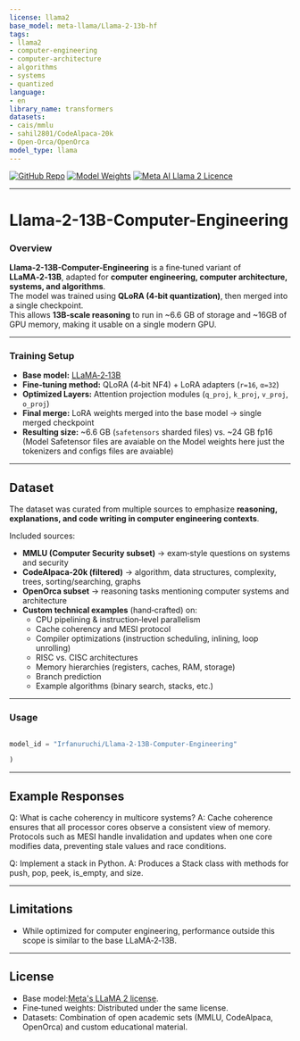 ```yaml
---
license: llama2
base_model: meta-llama/Llama-2-13b-hf
tags:
- llama2
- computer-engineering
- computer-architecture
- algorithms
- systems
- quantized
language:
- en
library_name: transformers
datasets:
- cais/mmlu
- sahil2801/CodeAlpaca-20k
- Open-Orca/OpenOrca
model_type: llama
---
```


[![GitHub Repo](https://img.shields.io/badge/GitHub-Repo-181717?style=for-the-badge&logo=github)](https://github.com/IrfanUruchi/Llama-2-13B-Computer-Engineering-)
[![Model Weights](https://img.shields.io/badge/🤗-Model_Weights-FFD21F?style=for-the-badge)](https://huggingface.co/Irfanuruchi/Llama-2-13B-Computer-Engineering)
[![Meta AI Llama 2 Licence](https://img.shields.io/badge/License-Apache_2.0-blue.svg?style=for-the-badge)](https://huggingface.co/meta-llama/Llama-2-13b-hf)

---

# Llama-2-13B-Computer-Engineering

### Overview

**Llama-2-13B-Computer-Engineering** is a fine‑tuned variant of **LLaMA‑2‑13B**, adapted for **computer engineering, computer architecture, systems, and algorithms**.  
The model was trained using **QLoRA (4‑bit quantization)**, then merged into a single checkpoint.  
This allows **13B‑scale reasoning** to run in ~6.6 GB of storage and ~16GB of GPU memory, making it usable on a single modern GPU.

---

### Training Setup
- **Base model:** [LLaMA‑2‑13B](https://huggingface.co/meta-llama/Llama-2-13b-hf)  
- **Fine‑tuning method:** QLoRA (4‑bit NF4) + LoRA adapters (`r=16`, `α=32`)  
- **Optimized Layers:** Attention projection modules (`q_proj`, `k_proj`, `v_proj`, `o_proj`)  
- **Final merge:** LoRA weights merged into the base model → single merged checkpoint  
- **Resulting size:** ~6.6 GB (`safetensors` sharded files) vs. ~24 GB fp16 
(Model Safetensor files are avaiable on the Model weights here just the tokenizers and configs files are avaiable)

---

## Dataset
The dataset was curated from multiple sources to emphasize **reasoning, explanations, and code writing in computer engineering contexts**.  

Included sources:
- **MMLU (Computer Security subset)** → exam‑style questions on systems and security  
- **CodeAlpaca‑20k (filtered)** → algorithm, data structures, complexity, trees, sorting/searching, graphs  
- **OpenOrca subset** → reasoning tasks mentioning computer systems and architecture  
- **Custom technical examples** (hand‑crafted) on:
  - CPU pipelining & instruction‑level parallelism  
  - Cache coherency and MESI protocol  
  - Compiler optimizations (instruction scheduling, inlining, loop unrolling)  
  - RISC vs. CISC architectures  
  - Memory hierarchies (registers, caches, RAM, storage)  
  - Branch prediction  
  - Example algorithms (binary search, stacks, etc.)  


---

### Usage


```python

model_id = "Irfanuruchi/Llama-2-13B-Computer-Engineering"

)

```

---

## Example Responses

Q: What is cache coherency in multicore systems?
A: Cache coherence ensures that all processor cores observe a consistent view of memory. Protocols such as MESI handle invalidation and updates when one core modifies data, preventing stale values and race conditions.

Q: Implement a stack in Python.
A: Produces a Stack class with methods for push, pop, peek, is_empty, and size.

---


## Limitations

- While optimized for computer engineering, performance outside this scope is similar to the base LLaMA‑2‑13B.

---

## License

- Base model:[Meta's LLaMA 2 license](https://huggingface.co/meta-llama/Llama-2-13b-hf).
- Fine‑tuned weights: Distributed under the same license.
- Datasets: Combination of open academic sets (MMLU, CodeAlpaca, OpenOrca) and custom educational material.
